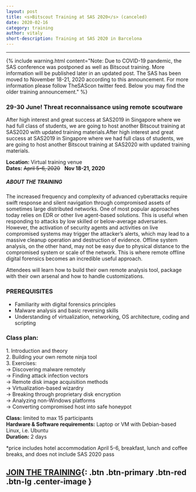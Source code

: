 ```yaml
---
layout: post
title: <s>Bitscout Training at SAS 2020</s> (canceled)
date: 2020-02-16
category: training
author: vitaly
short-description: Training at SAS 2020 in Barcelona
---
```


-----

{% include warning.html content="Note: Due to COVID-19 pandemic, the SAS conference was postponed as well as Bitscout training. More information will be published later in an updated post. The SAS has been moved to November 18-21, 2020 according to this announcement. For more information please follow TheSAScon twitter feed. Below you may find the older training announcement." %}

### 29-30 June! Threat reconnaissance using remote scoutware  ###  
After high interest and great success at SAS2019 in Singapore where we had full class of students, we are going to host another Bitscout training at SAS2020 with updated training materials.After high interest and great success at SAS2019 in Singapore where we had full class of students, we are going to host another Bitscout training at SAS2020 with updated training materials.

**Location:** Virtual training venue  
**Dates:** <s>April 5-6, 2020</s>&nbsp;&nbsp; **Nov 18-21, 2020**  

##### ABOUT THE TRAINING #####   
The increased frequency and complexity of advanced cyberattacks require swift response and silent navigation through compromised assets of sometimes large distributed networks. One of most popular approaches today relies on EDR or other live agent-based solutions. This is useful when responding to attacks by low skilled or below-average adversaries. However, the activation of security agents and activities on live compromised systems may trigger the attacker’s alerts, which may lead to a massive cleanup operation and destruction of evidence. Offline system analysis, on the other hand, may not be easy due to physical distance to the compromised system or scale of the network. This is where remote offline digital forensics becomes an incredible useful approach.

Attendees will learn how to build their own remote analysis tool, package with their own arsenal and how to handle customizations.

### PREREQUISITES ###  
* Familiarity with digital forensics principles
* Malware analysis and basic reversing skills
* Understanding of virtualization, networking, OS architecture, coding and scripting

### Class plan: ###  
1\. Introduction and theory   
2\. Building your own remote ninja tool  
3\. Exercises:  
  -> Discovering malware remotely  
  -> Finding attack infection vectors  
  -> Remote disk image acquisition methods  
  -> Virtualization-based wizardry  
  -> Breaking through proprietary disk encryption  
  -> Analyzing non-Windows platforms  
  -> Converting compromised host into safe honeypot  

**Class:** limited to max 15 participants   
**Hardware & Software requirements:** Laptop or VM with Debian-based Linux, i.e. Ubuntu  
**Duration:** 2 days  

\*price includes hotel accommodation April 5-6, breakfast, lunch and coffee breaks, and does not include SAS 2020 pass 

## [JOIN THE TRAINING](https://thesascon.com/training){: .btn .btn-primary .btn-red .btn-lg .center-image } ##
